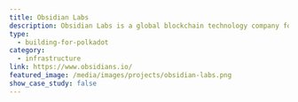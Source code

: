 ```yaml
---
title: Obsidian Labs
description: Obsidian Labs is a global blockchain technology company focused on developer tools and enterprise solutions
type:
  - building-for-polkadot
category:
  - infrastructure
link: https://www.obsidians.io/
featured_image: /media/images/projects/obsidian-labs.png
show_case_study: false
---
```

